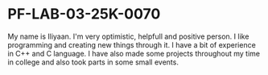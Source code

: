 # PF-LAB-03-25K-0070
My name is Iliyaan. I'm very optimistic, helpfull and positive person. I like programming and creating new things through it. I have a bit of experience in C++ and C language. I have also made some projects throughout my time in college and also took parts in some small events.
